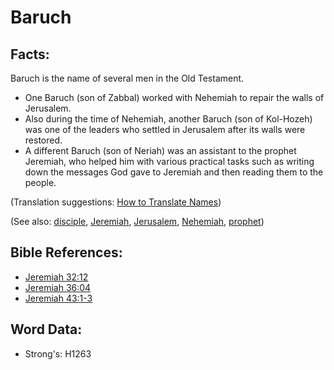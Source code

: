 # Baruch #

## Facts: ##

Baruch is the name of several men in the Old Testament.

* One Baruch (son of Zabbal) worked with Nehemiah to repair the walls of Jerusalem. 
* Also during the time of Nehemiah, another Baruch (son of Kol-Hozeh) was one of the leaders who settled in Jerusalem after its walls were restored.
* A different Baruch (son of Neriah) was an assistant to the prophet Jeremiah, who helped him with various practical tasks such as writing down the messages God gave to Jeremiah and then reading them to the people.

(Translation suggestions: [How to Translate Names](rc://en/ta/man/translate/translate-names))

(See also: [disciple](../kt/disciple.md), [Jeremiah](../names/jeremiah.md), [Jerusalem](../names/jerusalem.md), [Nehemiah](../names/nehemiah.md), [prophet](../kt/prophet.md))

## Bible References: ##

* [Jeremiah 32:12](rc://en/tn/help/jer/32/12)
* [Jeremiah 36:04](rc://en/tn/help/jer/36/04)
* [Jeremiah 43:1-3](rc://en/tn/help/jer/43/01)

## Word Data: ##

* Strong's: H1263
